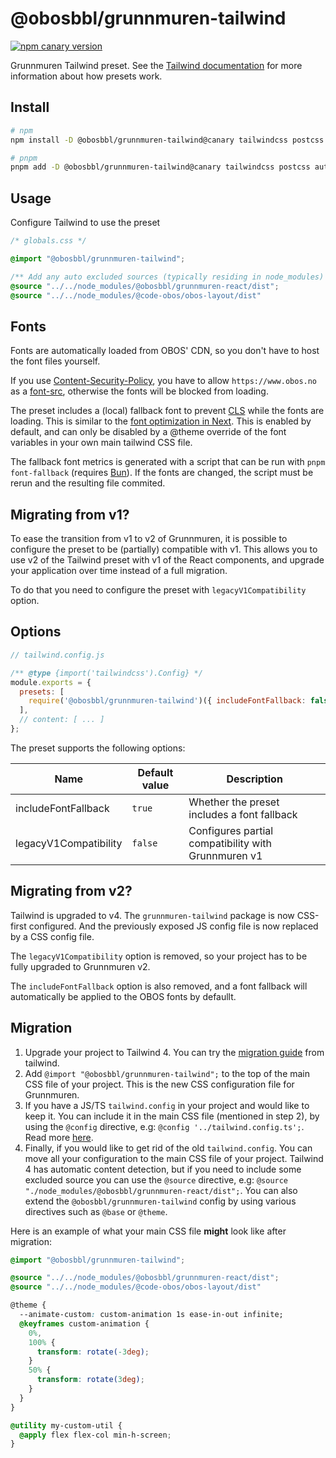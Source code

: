 # @obosbbl/grunnmuren-tailwind

[![npm canary version](https://img.shields.io/npm/v/@obosbbl%2Fgrunnmuren-tailwind/canary.svg)](https://www.npmjs.com/package/@obosbbl/grunnmuren-tailwind)

Grunnmuren Tailwind preset. See the [Tailwind documentation](https://tailwindcss.com/docs/presets) for more information about how presets work.

## Install

```sh
# npm
npm install -D @obosbbl/grunnmuren-tailwind@canary tailwindcss postcss autoprefixer

# pnpm
pnpm add -D @obosbbl/grunnmuren-tailwind@canary tailwindcss postcss autoprefixer
```

## Usage

Configure Tailwind to use the preset

```css
/* globals.css */

@import "@obosbbl/grunnmuren-tailwind";

/** Add any auto excluded sources (typically residing in node_modules) */
@source "../../node_modules/@obosbbl/grunnmuren-react/dist";
@source "../../node_modules/@code-obos/obos-layout/dist"
```

## Fonts

Fonts are automatically loaded from OBOS' CDN, so you don't have to host the font files yourself.

If you use [Content-Security-Policy](https://developer.mozilla.org/en-US/docs/Web/HTTP/CSP), you have to allow `https://www.obos.no` as a [font-src](https://developer.mozilla.org/en-US/docs/Web/HTTP/Headers/Content-Security-Policy/font-src), otherwise the fonts will be blocked from loading.

The preset includes a (local) fallback font to prevent [CLS](https://web.dev/articles/cls) while the fonts are loading. This is similar to the [font optimization in Next](https://nextjs.org/docs/app/building-your-application/optimizing/fonts). This is enabled by default, and can only be disabled by a @theme override of the font variables in your own main tailwind CSS file.

The fallback font metrics is generated with a script that can be run with `pnpm font-fallback` (requires [Bun](https://bun.sh/)). If the fonts are changed, the script must be rerun and the resulting file commited.

## Migrating from v1?

To ease the transition from v1 to v2 of Grunnmuren, it is possible to configure the preset to be (partially) compatible with v1. This allows you to use v2 of the Tailwind preset with v1 of the React components, and upgrade your application over time instead of a full migration.

To do that you need to configure the preset with `legacyV1Compatibility` option.

## Options

```js
// tailwind.config.js

/** @type {import('tailwindcss').Config} */
module.exports = {
  presets: [
    require('@obosbbl/grunnmuren-tailwind')({ includeFontFallback: false }),
  ],
  // content: [ ... ]
};
```

The preset supports the following options:

| Name                  | Default value | Description                                         |
| --------------------- | ------------- | --------------------------------------------------- |
| includeFontFallback   | `true`        | Whether the preset includes a font fallback         |
| legacyV1Compatibility | `false`       | Configures partial compatibility with Grunnmuren v1 |

## Migrating from v2?
Tailwind is upgraded to v4. The `grunnmuren-tailwind` package is now CSS-first configured. And the previously exposed JS config file is now replaced by a CSS config file.

The `legacyV1Compatibility` option is removed, so your project has to be fully upgraded to Grunnmuren v2.

The `includeFontFallback` option is also removed, and a font fallback will automatically be applied to the OBOS fonts by defaullt.

## Migration
1. Upgrade your project to Tailwind 4. You can try the [migration guide](https://tailwindcss.com/docs/upgrade-guide)
 from tailwind.
2. Add `@import "@obosbbl/grunnmuren-tailwind";` to the top of the main CSS file of your project. This is the new CSS configuration file for Grunnmuren.
3. If you have a JS/TS `tailwind.config` in your project and would like to keep it. You can include it in the main CSS file (mentioned in step 2), by using the `@config` directive, e.g: `@config '../tailwind.config.ts';`. Read more [here](https://tailwindcss.com/docs/functions-and-directives#compatibility).
4. Finally, if you would like to get rid of the old `tailwind.config`. You can move all your configuration to the main CSS file of your project. Tailwind 4 has automatic content detection, but if you need to include some excluded source you can use the `@source` directive, e.g: `@source "./node_modules/@obosbbl/grunnmuren-react/dist";`. You can also extend the `@obosbbl/grunnmuren-tailwind` config by using various directives such as `@base` or `@theme`.

Here is an example of what your main CSS file __might__ look like after migration:

``` CSS
@import "@obosbbl/grunnmuren-tailwind";

@source "../../node_modules/@obosbbl/grunnmuren-react/dist";
@source "../../node_modules/@code-obos/obos-layout/dist"

@theme {
  --animate-custom: custom-animation 1s ease-in-out infinite;
  @keyframes custom-animation {
    0%,
    100% {
      transform: rotate(-3deg);
    }
    50% {
      transform: rotate(3deg);
    }
  }
}

@utility my-custom-util {
  @apply flex flex-col min-h-screen;
}
```